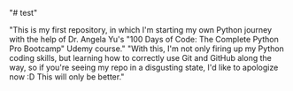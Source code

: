 "# test"

"This is my first repository, in which I'm starting my own Python journey with the help of Dr. Angela Yu's "100 Days of Code: The Complete Python Pro Bootcamp" Udemy course."
"With this, I'm not only firing up my Python coding skills, but learning how to correctly use Git and GitHub along the way, so if you're seeing my repo in a disgusting state, I'd like to apologize now :D This will only be better."